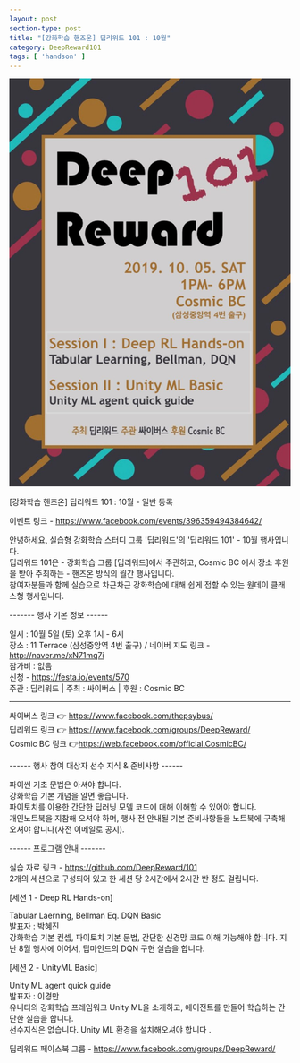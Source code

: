 ```yaml
---
layout: post
section-type: post
title: "[강화학습 핸즈온] 딥리워드 101 : 10월"
category: DeepReward101
tags: [ 'handson' ]
---
```


![img](/img/DeepReward101/october_event.jpeg)

[강화학습 핸즈온] 딥리워드 101 : 10월 - 일반 등록

이벤트 링크 - https://www.facebook.com/events/396359494384642/

안녕하세요, 실습형 강화학습 스터디 그룹 '딥리워드'의 '딥리워드 101' - 10월 행사입니다.  
딥리워드 101은 - 강화학습 그룹 [딥리워드]에서 주관하고, Cosmic BC 에서 장소 후원을 받아 주최하는 - 핸즈온 방식의 월간 행사입니다.  
참여자분들과 함께 실습으로 차근차근 강화학습에 대해 쉽게 접할 수 있는 원데이 클래스형 행사입니다.  

------- 행사 기본 정보 ------

일시 : 10월 5일 (토) 오후 1시 - 6시  
장소 : 11 Terrace (삼성중앙역 4번 출구) / 네이버 지도 링크 - http://naver.me/xN71mq7i  
참가비 : 없음  
신청 - https://festa.io/events/570  
주관 : 딥리워드 | 주최 : 싸이버스 | 후원 : Cosmic BC  

-----

싸이버스 링크 :point_right: https://www.facebook.com/thepsybus/  
딥리워드 링크 :point_right: https://www.facebook.com/groups/DeepReward/  
Cosmic BC 링크 :point_right:https://web.facebook.com/official.CosmicBC/  


------ 행사 참여 대상자 선수 지식 & 준비사항 ------

파이썬 기초 문법은 아셔야 합니다.  
강화학습 기본 개념을 알면 좋습니다.  
파이토치를 이용한 간단한 딥러닝 모델 코드에 대해 이해할 수 있어야 합니다.  
개인노트북을 지참해 오셔야 하며, 행사 전 안내될 기본 준비사항들을 노트북에 구축해오셔야 합니다(사전 이메일로 공지).  

------ 프로그램 안내 -------

실습 자료 링크 - https://github.com/DeepReward/101  
2개의 세션으로 구성되어 있고 한 세션 당 2시간에서 2시간 반 정도 걸립니다.


[세션 1 - Deep RL Hands-on]  

Tabular Laerning, Bellman Eq. DQN Basic  
발표자 : 박혜진  
강화학습 기본 컨셉, 파이토치 기본 문법, 간단한 신경망 코드 이해 가능해야 합니다. 지난 8월 행사에 이어서, 딥마인드의 DQN 구현 실습을 합니다.  

[세션 2 - UnityML Basic]  

Unity ML agent quick guide  
발표자 : 이경만  
유니티의 강화학습 프레임워크 Unity ML을 소개하고, 에이전트를 만들어 학습하는 간단한 실습을 합니다.  
선수지식은 없습니다. Unity ML 환경을 설치해오셔야 합니다 .  

딥리워드 페이스북 그룹 - https://www.facebook.com/groups/DeepReward/
